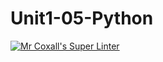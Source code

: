 # Unit1-05-Python
[![Mr Coxall's Super Linter](https://github.com/ICS3U-C-Programming-DylanMuta007/Unit1-05-Python/workflows/Mr%20Coxall's%20Super%20Linter/badge.svg)](https://github.com/ICS3U-C-Programming-DylanMuta007/Unit1-05-Python/actions/)
